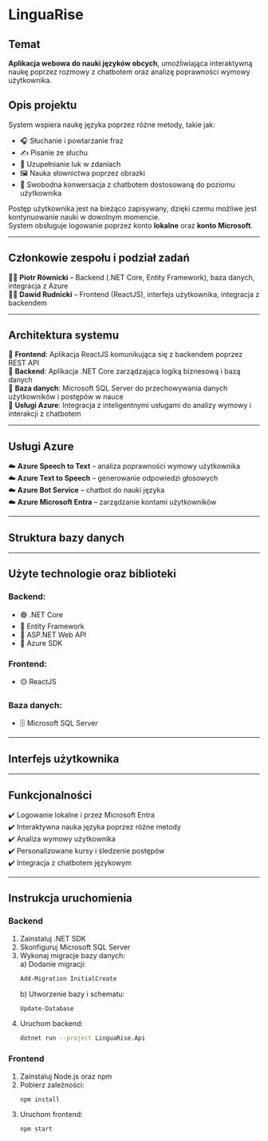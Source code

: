 # LinguaRise

## Temat  
**Aplikacja webowa do nauki języków obcych**, umożliwiająca interaktywną naukę poprzez rozmowy z chatbotem oraz analizę poprawności wymowy użytkownika.

## Opis projektu
System wspiera naukę języka poprzez różne metody, takie jak:  
- 🎧 Słuchanie i powtarzanie fraz  
- ✍️ Pisanie ze słuchu  
- 📝 Uzupełnianie luk w zdaniach  
- 🖼️ Nauka słownictwa poprzez obrazki  
- 💬 Swobodna konwersacja z chatbotem dostosowaną do poziomu użytkownika

Postęp użytkownika jest na bieżąco zapisywany, dzięki czemu możliwe jest kontynuowanie nauki w dowolnym momencie.  
System obsługuje logowanie poprzez konto **lokalne** oraz **konto Microsoft**.

---

## Członkowie zespołu i podział zadań  
👨‍💻 **Piotr Równicki** – Backend (.NET Core, Entity Framework), baza danych, integracja z Azure  
👨‍💻 **Dawid Rudnicki** – Frontend (ReactJS), interfejs użytkownika, integracja z backendem  

---

## Architektura systemu  
📌 **Frontend**: Aplikacja ReactJS komunikująca się z backendem poprzez REST API  
📌 **Backend**: Aplikacja .NET Core zarządzająca logiką biznesową i bazą danych  
📌 **Baza danych**: Microsoft SQL Server do przechowywania danych użytkowników i postępów w nauce  
📌 **Usługi Azure**: Integracja z inteligentnymi usługami do analizy wymowy i interakcji z chatbotem  

---

## Usługi Azure  
☁️ **Azure Speech to Text** – analiza poprawności wymowy użytkownika  
☁️ **Azure Text to Speech** – generowanie odpowiedzi głosowych  
☁️ **Azure Bot Service** – chatbot do nauki języka  
☁️ **Azure Microsoft Entra** – zarządzanie kontami użytkowników  

---

## Struktura bazy danych

---

## Użyte technologie oraz biblioteki  
### Backend:  
- 🟣 .NET Core  
- 🔵 Entity Framework  
- 🔵 ASP.NET Web API  
- 🔵 Azure SDK

### Frontend:  
- 🟡 ReactJS

### Baza danych:  
- 🗄️ Microsoft SQL Server

---

## Interfejs użytkownika  

---

## Funkcjonalności  
✔️ Logowanie lokalne i przez Microsoft Entra  
✔️ Interaktywna nauka języka poprzez różne metody  
✔️ Analiza wymowy użytkownika  
✔️ Personalizowane kursy i śledzenie postępów  
✔️ Integracja z chatbotem językowym  

---

## Instrukcja uruchomienia  

### Backend  
1. Zainstaluj .NET SDK  
2. Skonfiguruj Microsoft SQL Server  
3. Wykonaj migracje bazy danych:  
   a) Dodanie migracji:  
      ```sh
      Add-Migration InitialCreate
      ```
   b) Utworzenie bazy i schematu:  
      ```sh
      Update-Database
      ```
4. Uruchom backend:  
   ```sh
   dotnet run --project LinguaRise.Api
   
### Frontend
1. Zainstaluj Node.js oraz npm
2. Pobierz zależności:
   ```sh
   npm install
3. Uruchom frontend:
   ```sh
   npm start
